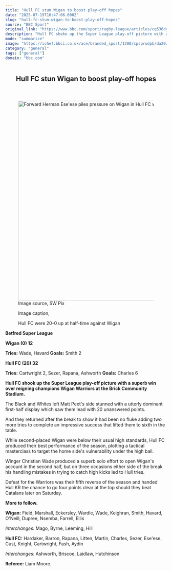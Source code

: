 ```yaml
---
title: "Hull FC stun Wigan to boost play-off hopes"
date: "2025-07-19T16:47:06.000Z"
slug: "hull-fc-stun-wigan-to-boost-play-off-hopes"
source: "BBC Sport"
original_link: "https://www.bbc.com/sport/rugby-league/articles/cq536dy69ypo"
description: "Hull FC shake up the Super League play-off picture with a superb win at reigning champions Wigan Warriors."
mode: "summarize"
image: "https://ichef.bbci.co.uk/ace/branded_sport/1200/cpsprodpb/da20/live/94e77e70-64b6-11f0-9881-954771c01d18.jpg"
category: "general"
tags: ["general"]
domain: "bbc.com"
---
```

<div id="readability-page-1" class="page"><article id="urn-bbc-ares--article-cq536dy69ypo"><header data-component="headline-block"><h2 id="main-heading" type="headline" tabindex="-1"><span role="text">Hull FC stun Wigan to boost play-off hopes</span></h2></header><div data-component="image-block"><figure><p><span><picture><source srcset="https://ichef.bbci.co.uk/ace/standard/240/cpsprodpb/da20/live/94e77e70-64b6-11f0-9881-954771c01d18.jpg.webp 240w, https://ichef.bbci.co.uk/ace/standard/320/cpsprodpb/da20/live/94e77e70-64b6-11f0-9881-954771c01d18.jpg.webp 320w, https://ichef.bbci.co.uk/ace/standard/480/cpsprodpb/da20/live/94e77e70-64b6-11f0-9881-954771c01d18.jpg.webp 480w, https://ichef.bbci.co.uk/ace/standard/624/cpsprodpb/da20/live/94e77e70-64b6-11f0-9881-954771c01d18.jpg.webp 624w, https://ichef.bbci.co.uk/ace/standard/800/cpsprodpb/da20/live/94e77e70-64b6-11f0-9881-954771c01d18.jpg.webp 800w, https://ichef.bbci.co.uk/ace/standard/976/cpsprodpb/da20/live/94e77e70-64b6-11f0-9881-954771c01d18.jpg.webp 976w" type="image/webp"><img alt="Forward Herman Ese'ese piles pressure on Wigan in Hull FC win " src="https://ichef.bbci.co.uk/ace/standard/1104/cpsprodpb/da20/live/94e77e70-64b6-11f0-9881-954771c01d18.jpg" srcset="https://ichef.bbci.co.uk/ace/standard/240/cpsprodpb/da20/live/94e77e70-64b6-11f0-9881-954771c01d18.jpg 240w, https://ichef.bbci.co.uk/ace/standard/320/cpsprodpb/da20/live/94e77e70-64b6-11f0-9881-954771c01d18.jpg 320w, https://ichef.bbci.co.uk/ace/standard/480/cpsprodpb/da20/live/94e77e70-64b6-11f0-9881-954771c01d18.jpg 480w, https://ichef.bbci.co.uk/ace/standard/624/cpsprodpb/da20/live/94e77e70-64b6-11f0-9881-954771c01d18.jpg 624w, https://ichef.bbci.co.uk/ace/standard/800/cpsprodpb/da20/live/94e77e70-64b6-11f0-9881-954771c01d18.jpg 800w, https://ichef.bbci.co.uk/ace/standard/976/cpsprodpb/da20/live/94e77e70-64b6-11f0-9881-954771c01d18.jpg 976w" width="1104" height="621.1252268602541"></picture></span><span role="text"><span>Image source, </span>SW Pix</span></p><figcaption><span>Image caption, </span><p>Hull FC were 20-0 up at half-time against Wigan</p></figcaption></figure></div><div data-component="text-block"><p><b>Betfred Super League</b></p><p><b>Wigan (0) 12</b></p><p><b>Tries:</b> Wade, Havard <b>Goals:</b> Smith 2</p><p><b>Hull FC (20) 32</b></p><p><b>Tries:</b> Cartwright 2, Sezer, Rapana, Ashworth <b>Goals:</b> Charles 6</p></div><div data-component="text-block"><p><b>Hull FC shook up the Super League play-off picture with a superb win over reigning champions Wigan Warriors at the Brick Community Stadium.</b></p><p>The Black and Whites left Matt Peet's side stunned with a utterly dominant first-half display which saw them lead with 20 unanswered points.</p><p>And they returned after the break to show it had been no fluke adding two more tries to complete an impressive success that lifted them to sixth in the table.</p><p>While second-placed Wigan were below their usual high standards, Hull FC produced their best performance of the season, plotting a tactical masterclass to target the home side's vulnerability under the high ball.</p><p>Winger Christian Wade produced a superb solo effort to open Wigan's account in the second half, but on three occasions either side of the break his handling mistakes in trying to catch high kicks led to Hull tries.</p><p>Defeat for the Warriors was their fifth reverse of the season and handed Hull KR the chance to go four points clear at the top should they beat Catalans later on Saturday.</p><p><b>More to follow.</b></p></div><div data-component="text-block"><p><b>Wigan:</b> Field, Marshall, Eckersley, Wardle, Wade, Keighran, Smith, Havard, O'Neill, Dupree, Nsemba, Farrell, Ellis</p><p><i>Interchanges:</i> Mago, Byrne, Leeming, Hill</p><p><b>Hull FC:</b> Hardaker, Barron, Rapana, Litten, Martin, Charles, Sezer, Ese'ese, Cust, Knight, Cartwright, Fash, Aydin</p><p><i>Interchanges:</i> Ashworth, Briscoe, Laidlaw, Hutchinson</p><p><b>Referee:</b> Liam Moore.</p></div></article></div>